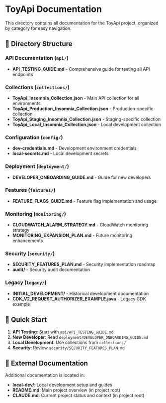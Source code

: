 # ToyApi Documentation

This directory contains all documentation for the ToyApi project, organized by category for easy navigation.

## 📁 Directory Structure

### **API Documentation** (`api/`)
- **API_TESTING_GUIDE.md** - Comprehensive guide for testing all API endpoints

### **Collections** (`collections/`)
- **ToyApi_Insomnia_Collection.json** - Main API collection for all environments
- **ToyApi_Production_Insomnia_Collection.json** - Production-specific collection
- **ToyApi_Staging_Insomnia_Collection.json** - Staging-specific collection  
- **ToyApi_Local_Insomnia_Collection.json** - Local development collection

### **Configuration** (`config/`)
- **dev-credentials.md** - Development environment credentials
- **local-secrets.md** - Local development secrets

### **Deployment** (`deployment/`)
- **DEVELOPER_ONBOARDING_GUIDE.md** - Guide for new developers

### **Features** (`features/`)
- **FEATURE_FLAGS_GUIDE.md** - Feature flag implementation and usage

### **Monitoring** (`monitoring/`)
- **CLOUDWATCH_ALARM_STRATEGY.md** - CloudWatch monitoring strategy
- **MONITORING_EXPANSION_PLAN.md** - Future monitoring enhancements

### **Security** (`security/`)
- **SECURITY_FEATURES_PLAN.md** - Security implementation roadmap
- **audit/** - Security audit documentation

### **Legacy** (`legacy/`)
- **INITIAL_DEVELOPMENT/** - Historical development documentation
- **CDK_V2_REQUEST_AUTHORIZER_EXAMPLE.java** - Legacy CDK example

## 🚀 Quick Start

1. **API Testing**: Start with `api/API_TESTING_GUIDE.md`
2. **New Developer**: Read `deployment/DEVELOPER_ONBOARDING_GUIDE.md`
3. **Local Development**: Use collections from `collections/`
4. **Security**: Review `security/SECURITY_FEATURES_PLAN.md`

## 📖 External Documentation

Additional documentation is located in:
- **local-dev/**: Local development setup and guides
- **README.md**: Main project overview (in project root)
- **CLAUDE.md**: Current project status and context (in project root)